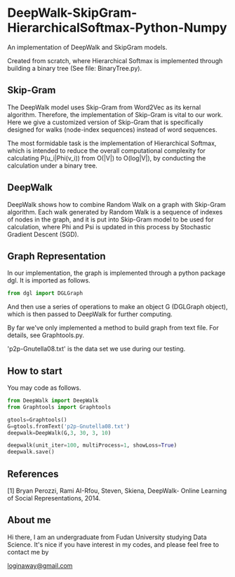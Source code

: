 # DeepWalk-SkipGram-HierarchicalSoftmax-Python-Numpy

An implementation of DeepWalk and SkipGram models. 

Created from scratch, where Hierarchical Softmax is implemented through building a binary tree (See file: BinaryTree.py). 



## Skip-Gram

The DeepWalk model uses Skip-Gram from Word2Vec as its kernal algorithm. Therefore, the implementation of Skip-Gram is vital to our work. Here we give a customized version of Skip-Gram that is specifically designed for walks (node-index sequences) instead of word sequences. 

The most formidable task is the implementation of Hierarchical Softmax, which is intended to reduce the overall computational complexity for calculating P(u_i|Phi(v_i)) from O(|V|) to O(log|V|), by conducting the calculation under a binary tree.



## DeepWalk

DeepWalk shows how to combine Random Walk on a graph with Skip-Gram algorithm. Each walk generated by Random Walk is a sequence of indexes of nodes in the graph, and it is put into Skip-Gram model to be used for calculation, where Phi and Psi is updated in this process by Stochastic Gradient Descent (SGD).



## Graph Representation

In our implementation, the graph is implemented through a python package dgl. It is imported as follows.

```python
from dgl import DGLGraph
```

And then use a series of operations to make an object G (DGLGraph object), which is then passed to DeepWalk for further computing.

By far we've only implemented a method to build graph from text file. For details, see Graphtools.py. 

'p2p-Gnutella08.txt' is the data set we use during our testing.



## How to start

You may code as follows.

```python
from DeepWalk import DeepWalk
from Graphtools import Graphtools

gtools=Graphtools()
G=gtools.fromText('p2p-Gnutella08.txt')
deepwalk=DeepWalk(G,3, 30, 3, 10)

deepwalk(unit_iter=100, multiProcess=1, showLoss=True)
deepwalk.save()
```

## References
\[1\] Bryan Perozzi, Rami AI-Rfou, Steven, Skiena, DeepWalk- Online Learning of Social Representations, 2014.

## About me

Hi there, I am an undergraduate from Fudan University studying Data Science. It's nice if you have interest in my codes, and please feel free to contact me by 

loginaway@gmail.com
